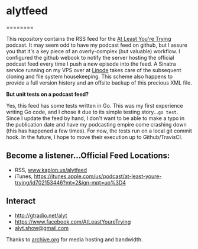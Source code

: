 # alytfeed
========

This repository contains the RSS feed for the [At Least You're Trying](http://gtradio.net/alyt) podcast.
It may seem odd to have my podcast feed on github, but I assure you that it's a key piece of an overly-complex (but valuable) workflow.
I configured the github webook to notify the server hosting the official podcast feed every time I push a new episode into the feed.
A Sinatra service running on my VPS over at [Linode](https://www.linode.com/?r=30991a143a3c99716fbc7fdcf81355338c4d2b64) takes care of the subsequent cloning and file system housekeeping.
This scheme also happens to provide a full version history and an offsite backup of this precious XML file.

**But unit tests on a podcast feed?**

Yes, this feed has some tests written in Go.
This was my first experience writing Go code, and I chose it due to its simple testing story...`go test`.
Since I update the feed by hand, I don't want to be able to make a typo in the publication date and have my podcasting empire come crashing down (this has happened a few times).
For now, the tests run on a local git commit hook. In the future, I hope to move their execution up to Github/TravisCI.


## Become a listener...Official Feed Locations:
- RSS, www.kaplon.us/alytfeed
- iTunes, https://itunes.apple.com/us/podcast/at-least-youre-trying/id702153446?mt=2&ign-mpt=uo%3D4

## Interact
- http://gtradio.net/alyt
- https://www.facebook.com/AtLeastYoureTrying
- alyt.show@gmail.com


Thanks to [archive.org](https://archive.org/donate) for media hosting and bandwidth.
